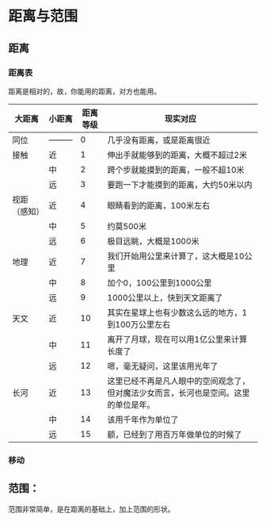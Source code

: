 # 距离与范围


## 距离


### 距离表
距离是相对的，故，你能用的距离，对方也能用。

| 大距离 | 小距离 | 距离等级 | 现实对应 |
| ------ | ------ | -------- | -------- |
| 同位|———|0|几乎没有距离，或是距离很近|
|接触   | 近     |       1   |     伸出手就能够到的距离，大概不超过2米     |
|        | 中     |     2     |    跨个步就能摸到的距离，一般不超10米      |
|        | 远     |   3       |       要跑一下才能摸到的距离，大约50米以内   |
|   视距（感知）     | 近     |    4      |    眼睛看到的距离，100米左右      |
|        | 中     |    5      |    约莫500米     |
|        | 远     |     6     |   极目远眺，大概是1000米      |
|地理        | 近     |    7      |   我们开始用公里来计算了，这大概是10公里       |
|        | 中     |    8      |   加个0，100公里到1000公里       |
|        | 远     |      9    |    1000公里以上，快到天文距离了     |
|  天文      | 近     |   10       |   其实在星球上也有少数这么远的地方，1到100万公里左右       |
|        | 中     |       11   |   离开了月球，现在可以用1亿公里来计算长度了       |
|        | 远     |     12     |   嗯，毫无疑问，这里该用光年了       |
|  长河      | 近     |   13       |   这里已经不再是凡人眼中的空间观念了，但对魔法少女而言，长河也是空间。这里的单位是年。       |
|        | 中     |      14    |    该用千年作为单位了      |
|        | 远     |     15     |    额，已经到了用百万年做单位的时候了      |


### 移动


## 范围：

范围非常简单，是在距离的基础上，加上范围的形状。


